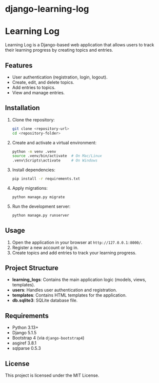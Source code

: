 # django-learning-log

# Learning Log

Learning Log is a Django-based web application that allows users to track their learning progress by creating topics and entries.

## Features
- User authentication (registration, login, logout).
- Create, edit, and delete topics.
- Add entries to topics.
- View and manage entries.

## Installation

1. Clone the repository:
   ```bash
   git clone <repository-url>
   cd <repository-folder>
   ```

2. Create and activate a virtual environment:
   ```bash
   python -m venv .venv
   source .venv/bin/activate  # On Mac/Linux
   .venv\Scripts\activate     # On Windows
   ```

3. Install dependencies:
   ```bash
   pip install -r requirements.txt
   ```

4. Apply migrations:
   ```bash
   python manage.py migrate
   ```

5. Run the development server:
   ```bash
   python manage.py runserver
   ```

## Usage

1. Open the application in your browser at `http://127.0.0.1:8000/`.
2. Register a new account or log in.
3. Create topics and add entries to track your learning progress.

## Project Structure

- **learning_logs**: Contains the main application logic (models, views, templates).
- **users**: Handles user authentication and registration.
- **templates**: Contains HTML templates for the application.
- **db.sqlite3**: SQLite database file.

## Requirements

- Python 3.13+
- Django 5.1.5
- Bootstrap 4 (via `django-bootstrap4`)
- asgiref 3.8.1
- sqlparse 0.5.3


## License

This project is licensed under the MIT License.
